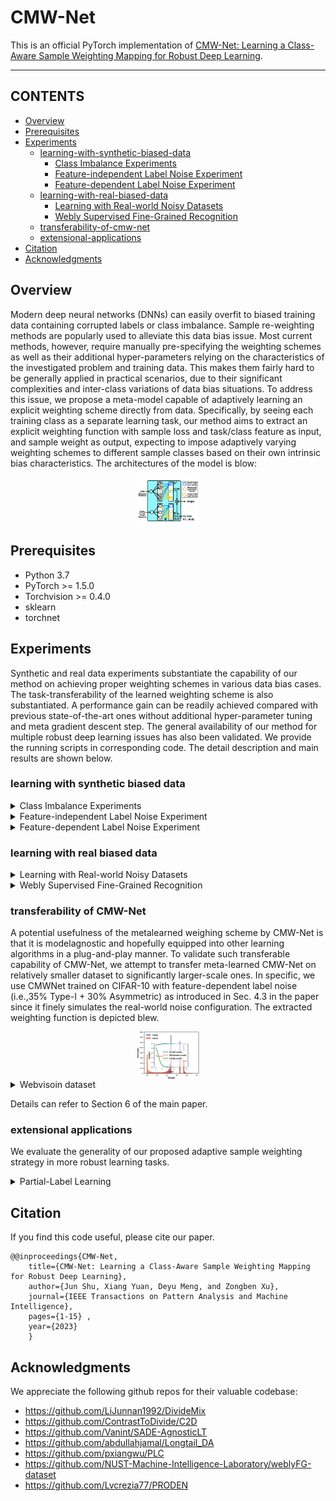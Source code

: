 # CMW-Net
This is an official PyTorch implementation of [CMW-Net: Learning a Class-Aware Sample Weighting Mapping for Robust Deep Learning](https://arxiv.org/pdf/2202.05613.pdf).
****
## CONTENTS

* [Overview](#overview)
* [Prerequisites](#prerequisites)
* [Experiments](#experiments)
    * [learning-with-synthetic-biased-data](#learning-with-synthetic-biased-data)
        * [Class Imbalance Experiments](#Class-Imbalance-Experiments)
        * [Feature-independent Label Noise Experiment](#Feature-independent-Label-Noise-Experiment)
        * [Feature-dependent Label Noise Experiment](#Feature-dependent-Label-Noise-Experiment)
    * [learning-with-real-biased-data](#learning-with-real-biased-data)
        * [Learning with Real-world Noisy Datasets](#Learning-with-Real-world-Noisy-Datasets)
        * [Webly Supervised Fine-Grained Recognition](#Webly-Supervised-Fine-Grained-Recognition)
    * [transferability-of-cmw-net](#transferability-of-cmw-net)
    * [extensional-applications](#extensional-applications)
        <!-- * [Partial-Label Learning](#Partial-Label_Learning) -->
* [Citation](#citation)
* [Acknowledgments](#acknowledgments)

## Overview

Modern deep neural networks (DNNs) can easily overfit to biased training data containing corrupted labels or class imbalance.
Sample re-weighting methods are popularly used to alleviate this data bias issue. Most current methods, however, require manually
pre-specifying the weighting schemes as well as their additional hyper-parameters relying on the characteristics of the investigated
problem and training data. This makes them fairly hard to be generally applied in practical scenarios, due to their significant complexities
and inter-class variations of data bias situations. To address this issue, we propose a meta-model capable of adaptively learning an explicit weighting scheme directly from data. Specifically, by seeing each training class as a separate learning task, our method aims to extract an explicit weighting function with sample loss and task/class feature as input, and sample weight as output, expecting to impose adaptively varying weighting schemes to different sample classes based on their own intrinsic bias characteristics. The architectures of the model is blow:
<div  align="center">    
    <img src="fig/weightnet_class.jpg" width="20%" height="20%" align=center />
</div>

## Prerequisites
* Python 3.7
* PyTorch >= 1.5.0
* Torchvision >= 0.4.0
* sklearn
* torchnet
    
## Experiments
Synthetic and real data experiments substantiate the capability of our method on achieving proper weighting schemes in various data bias cases. The task-transferability of the learned weighting scheme is also substantiated. A performance gain can be readily achieved
compared with previous state-of-the-art ones without additional hyper-parameter tuning and meta gradient descent step. The general availability of our method for multiple robust deep learning issues has also been validated. We provide the running scripts in corresponding code. The detail description and main results are shown below.

### learning with synthetic biased data
<details>
  <summary> <a id='Class-Imbalance-Experiments'>Class Imbalance Experiments</a></summary>

You can repeat the results of Class Imbalance Experiments(TABLE 1 in the paper) by

```
cd section4/Class_Imbalance
bash table1.sh
```

The main results are shown below:
<table class="tg">
<thead>
  <tr>
    <th class="tg-0pky">Dataset Name </th>
    <th class="tg-c3ow" colspan="6">CIFAR-10-LT </th>
    <th class="tg-c3ow" colspan="6">CIFAR-100-LT</th>
  </tr>
</thead>
<tbody>
  <tr>
    <td class="tg-0pky" nowrap>Imbalance factor </td>
    <td class="tg-c3ow">200 </td>
    <td class="tg-c3ow">100 </td>
    <td class="tg-c3ow">50 </td>
    <td class="tg-c3ow">20 </td>
    <td class="tg-c3ow">10 </td>
    <td class="tg-c3ow">1 </td>
    <td class="tg-c3ow">200 </td>
    <td class="tg-c3ow">100 </td>
    <td class="tg-c3ow">50 </td>
    <td class="tg-c3ow">20 </td>
    <td class="tg-c3ow">10 </td>
    <td class="tg-c3ow">1</td>
  </tr>
  <tr>
    <td class="tg-0pky" nowrap>ERM </td>
    <td class="tg-c3ow">34.32 </td>
    <td class="tg-c3ow">29.64 </td>
    <td class="tg-c3ow">25.19 </td>
    <td class="tg-c3ow">17.77 </td>
    <td class="tg-c3ow">13.61 </td>
    <td class="tg-c3ow">7.53 </td>
    <td class="tg-c3ow">65.16 </td>
    <td class="tg-c3ow">61.68 </td>
    <td class="tg-c3ow">56.15 </td>
    <td class="tg-c3ow">48.86 </td>
    <td class="tg-c3ow">44.29 </td>
    <td class="tg-c3ow">29.50</td>
  </tr>
  <tr>
    <td class="tg-0pky" nowrap>Focal loss</td>
    <td class="tg-c3ow">34.71 </td>
    <td class="tg-c3ow">29.62 </td>
    <td class="tg-c3ow">23.29 </td>
    <td class="tg-c3ow">17.24 </td>
    <td class="tg-c3ow">13.34 </td>
    <td class="tg-c3ow">6.97 </td>
    <td class="tg-c3ow">64.38 </td>
    <td class="tg-c3ow">61.59 </td>
    <td class="tg-c3ow">55.68 </td>
    <td class="tg-c3ow">48.05 </td>
    <td class="tg-c3ow">44.22 </td>
    <td class="tg-c3ow">28.85</td>
  </tr>
  <tr>
    <td class="tg-0pky" nowrap>CB loss</td>
    <td class="tg-c3ow">31.11 </td>
    <td class="tg-c3ow">27.63 </td>
    <td class="tg-c3ow">21.95 </td>
    <td class="tg-c3ow">15.64 </td>
    <td class="tg-c3ow">13.23 </td>
    <td class="tg-c3ow">7.53 </td>
    <td class="tg-c3ow">64.44 </td>
    <td class="tg-c3ow">61.23 </td>
    <td class="tg-c3ow">55.21 </td>
    <td class="tg-c3ow">48.06 </td>
    <td class="tg-c3ow">42.43 </td>
    <td class="tg-c3ow">29.37</td>
  </tr>
  <tr>
    <td class="tg-0pky" nowrap>LDAM loss</td>
    <td class="tg-c3ow">- </td>
    <td class="tg-c3ow">26.65 </td>
    <td class="tg-c3ow">- </td>
    <td class="tg-c3ow">- </td>
    <td class="tg-c3ow">13.04 </td>
    <td class="tg-c3ow">- </td>
    <td class="tg-c3ow">60.40 </td>
    <td class="tg-c3ow">- </td>
    <td class="tg-c3ow">- </td>
    <td class="tg-c3ow">- </td>
    <td class="tg-c3ow">43.09 </td>
    <td class="tg-c3ow">-</td>
  </tr>
  <tr>
    <td class="tg-0pky" nowrap>L2RW</td>
    <td class="tg-c3ow">33.49 </td>
    <td class="tg-c3ow">25.84 </td>
    <td class="tg-c3ow">21.07 </td>
    <td class="tg-c3ow">16.90 </td>
    <td class="tg-c3ow">14.81 </td>
    <td class="tg-c3ow">10.75 </td>
    <td class="tg-c3ow">66.62 </td>
    <td class="tg-c3ow">59.77 </td>
    <td class="tg-c3ow">55.56 </td>
    <td class="tg-c3ow">48.36 </td>
    <td class="tg-c3ow">46.27 </td>
    <td class="tg-c3ow">35.89</td>
  </tr>
  <tr>
    <td class="tg-0pky" nowrap>MW-Net </td>
    <td class="tg-c3ow">32.80 </td>
    <td class="tg-c3ow">26.43 </td>
    <td class="tg-c3ow">20.90 </td>
    <td class="tg-c3ow">15.55 </td>
    <td class="tg-c3ow">12.45 </td>
    <td class="tg-c3ow">7.19 </td>
    <td class="tg-c3ow">63.38 </td>
    <td class="tg-c3ow">58.39 </td>
    <td class="tg-c3ow">54.34 </td>
    <td class="tg-c3ow">46.96 </td>
    <td class="tg-c3ow">41.09 </td>
    <td class="tg-c3ow">29.90</td>
  </tr>
  <tr>
    <td class="tg-0pky" nowrap>MCW with CE loss</td>
    <td class="tg-c3ow">29.34 </td>
    <td class="tg-c3ow">23.59 </td>
    <td class="tg-c3ow">19.49 </td>
    <td class="tg-c3ow">13.54 </td>
    <td class="tg-c3ow">11.15 </td>
    <td class="tg-7btt">7.21 </td>
    <td class="tg-7btt">60.69 </td>
    <td class="tg-c3ow">56.65 </td>
    <td class="tg-c3ow">51.47 </td>
    <td class="tg-c3ow">44.38 </td>
    <td class="tg-c3ow">40.42 </td>
    <td class="tg-c3ow">-</td>
  </tr>
  <tr>
    <td class="tg-0pky" nowrap>CMW-Net with CE loss </td>
    <td class="tg-7btt">27.80 </td>
    <td class="tg-7btt">21.15 </td>
    <td class="tg-7btt">17.26 </td>
    <td class="tg-7btt">12.45 </td>
    <td class="tg-7btt">10.97 </td>
    <td class="tg-c3ow">8.30 </td>
    <td class="tg-c3ow">60.85 </td>
    <td class="tg-7btt">55.25 </td>
    <td class="tg-7btt">49.73 </td>
    <td class="tg-7btt">43.06 </td>
    <td class="tg-7btt">39.41 </td>
    <td class="tg-c3ow">30.81</td>
  </tr>
  <tr>
    <td class="tg-0pky" nowrap>MCW with LDAM loss</td>
    <td class="tg-7btt">25.10 </td>
    <td class="tg-c3ow">20.00 </td>
    <td class="tg-c3ow">17.77 </td>
    <td class="tg-c3ow">15.63 </td>
    <td class="tg-c3ow">12.60 </td>
    <td class="tg-c3ow">10.29 </td>
    <td class="tg-c3ow">60.47 </td>
    <td class="tg-c3ow">55.92 </td>
    <td class="tg-7btt">50.84 </td>
    <td class="tg-c3ow">47.62 </td>
    <td class="tg-c3ow">42.00 </td>
    <td class="tg-c3ow">-</td>
  </tr>
  <tr>
    <td class="tg-0pky" nowrap>CMW-Net with LDAM loss </td>
    <td class="tg-c3ow">25.57 </td>
    <td class="tg-7btt">19.95 </td>
    <td class="tg-7btt">17.66 </td>
    <td class="tg-7btt">13.08 </td>
    <td class="tg-7btt">11.42 </td>
    <td class="tg-7btt">7.04 </td>
    <td class="tg-7btt">59.81 </td>
    <td class="tg-7btt">55.87 </td>
    <td class="tg-c3ow">51.14 </td>
    <td class="tg-7btt">45.26 </td>
    <td class="tg-7btt">40.32 </td>
    <td class="tg-7btt">29.19</td>
  </tr>
  <tr>
    <td class="tg-0pky" nowrap>SADE</td>
    <td class="tg-c3ow">19.37 </td>
    <td class="tg-c3ow">16.78 </td>
    <td class="tg-c3ow">14.81 </td>
    <td class="tg-c3ow">11.78 </td>
    <td class="tg-c3ow">9.88 </td>
    <td class="tg-c3ow">7.72 </td>
    <td class="tg-c3ow">54.78 </td>
    <td class="tg-c3ow">50.20 </td>
    <td class="tg-c3ow">46.12 </td>
    <td class="tg-c3ow">40.06 </td>
    <td class="tg-c3ow">36.40 </td>
    <td class="tg-c3ow">28.08</td>
  </tr>
  <tr>
    <td class="tg-0pky" nowrap>CMW-Net with SADE </td>
    <td class="tg-7btt">19.11 </td>
    <td class="tg-7btt">16.04 </td>
    <td class="tg-7btt">13.54 </td>
    <td class="tg-7btt">10.25 </td>
    <td class="tg-7btt">9.39 </td>
    <td class="tg-7btt">5.39 </td>
    <td class="tg-7btt">54.59 </td>
    <td class="tg-7btt">49.50 </td>
    <td class="tg-7btt">46.01 </td>
    <td class="tg-7btt">39.42 </td>
    <td class="tg-7btt">34.78 </td>
    <td class="tg-7btt">27.50</td>
  </tr>
</tbody>
</table>

Details can refer to Section 4.1 of the main paper.

</details>

<details>
  <summary> <a id='Feature-independent-Label-Noise-Experiment'>Feature-independent Label Noise Experiment</a> </summary>


You can repeat the results of Feature-independent Label Noise Experiment(TABLE 2 and TABLE 3 in the paper) by

```
cd section4/Feature-independent_Label_Noise
bash table2.sh
```
The main results are shown below:
<div style="width: 100%; overflow:auto;">
  <table class="tg">
  <thead>
    <tr>
      <th class="tg-0pky" rowspan="2">Datasets</th>
      <th class="tg-c3ow" rowspan="2">Noise</th>
      <th class="tg-c3ow" colspan="4">Symmetric Noise</th>
      <th class="tg-c3ow" colspan="4">Asymmetric Noise</th>
    </tr>
    <tr>
      <th class="tg-0pky">0.2</th>
      <th class="tg-c3ow">0.4</th>
      <th class="tg-c3ow">0.6</th>
      <th class="tg-c3ow">0.8</th>
      <th class="tg-c3ow">0.2</th>
      <th class="tg-c3ow">0.4</th>
      <th class="tg-c3ow">0.6</th>
      <th class="tg-c3ow">0.8</th>
    </tr>
  </thead>
  <tbody>
    <tr>
      <td class="tg-0pky" rowspan="9" nowrap>CIFAR-10</td>
      <td class="tg-c3ow" nowrap>ERM </td>
      <td class="tg-c3ow" nowrap>86.98 ± 0.12 </td>
      <td class="tg-c3ow" nowrap>77.52 ± 0.41 </td>
      <td class="tg-c3ow" nowrap>73.63 ± 0.85 </td>
      <td class="tg-c3ow" nowrap>53.82 ± 1.04 </td>
      <td class="tg-c3ow" nowrap>83.60 ± 0.24 </td>
      <td class="tg-c3ow" nowrap>77.85 ± 0.98 </td>
      <td class="tg-c3ow" nowrap>69.69 ± 0.72 </td>
      <td class="tg-c3ow" nowrap>55.20 ± 0.28</td>
    </tr>
    <tr>
      <td class="tg-0pky" nowrap>Forward</td>
      <td class="tg-c3ow">87.99 ± 0.36 </td>
      <td class="tg-c3ow">83.25 ± 0.38 </td>
      <td class="tg-c3ow">74.96 ± 0.65 </td>
      <td class="tg-c3ow">54.64 ± 0.44 </td>
      <td class="tg-c3ow">91.34 ± 0.28 </td>
      <td class="tg-c3ow">89.87 ± 0.61 </td>
      <td class="tg-c3ow">87.24 ± 0.96 </td>
      <td class="tg-c3ow">81.07 ± 1.92</td>
    </tr>
    <tr>
      <td class="tg-0pky" nowrap>GCE</td>
      <td class="tg-c3ow">89.99 ± 0.16 </td>
      <td class="tg-c3ow">87.31 ± 0.53 </td>
      <td class="tg-c3ow">82.15 ± 0.47 </td>
      <td class="tg-c3ow">57.36 ± 2.08 </td>
      <td class="tg-c3ow">89.75 ± 1.53 </td>
      <td class="tg-c3ow">87.75 ± 0.36 </td>
      <td class="tg-c3ow">67.21 ± 3.64 </td>
      <td class="tg-c3ow">57.46 ± 0.31</td>
    </tr>
    <tr>
      <td class="tg-0pky" nowrap>M-correction</td>
      <td class="tg-c3ow">93.80 ± 0.23 </td>
      <td class="tg-c3ow">92.53 ± 0.11 </td>
      <td class="tg-c3ow">90.30 ± 0.34 </td>
      <td class="tg-c3ow">86.80 ± 0.11 </td>
      <td class="tg-c3ow">92.15 ± 0.18 </td>
      <td class="tg-c3ow">91.76 ± 0.57 </td>
      <td class="tg-c3ow">87.59 ± 0.33 </td>
      <td class="tg-c3ow">67.78 ± 1.22</td>
    </tr>
    <tr>
      <td class="tg-0pky" nowrap>DivideMix</td>
      <td class="tg-c3ow">95.70 ± 0.31 </td>
      <td class="tg-c3ow">95.00 ± 0.17 </td>
      <td class="tg-c3ow">94.23 ± 0.23 </td>
      <td class="tg-c3ow">92.90 ± 0.31 </td>
      <td class="tg-c3ow">93.96 ± 0.21 </td>
      <td class="tg-c3ow">91.80 ± 0.78 </td>
      <td class="tg-c3ow">80.14 ± 0.45 </td>
      <td class="tg-c3ow">59.23 ± 0.38</td>
    </tr>
    <tr>
      <td class="tg-0pky" nowrap>L2RW</td>
      <td class="tg-c3ow">89.45 ± 0.62 </td>
      <td class="tg-c3ow">87.18 ± 0.84 </td>
      <td class="tg-c3ow">81.57 ± 0.66 </td>
      <td class="tg-c3ow">58.59 ± 1.84 </td>
      <td class="tg-c3ow">90.46 ± 0.56 </td>
      <td class="tg-c3ow">89.76 ± 0.53 </td>
      <td class="tg-c3ow">88.22 ± 0.71 </td>
      <td class="tg-c3ow">85.17 ± 0.31</td>
    </tr>
    <tr>
      <td class="tg-0pky" nowrap>MW-Net</td>
      <td class="tg-c3ow">90.46 ± 0.52 </td>
      <td class="tg-c3ow">86.53 ± 0.57 </td>
      <td class="tg-c3ow">82.98 ± 0.34 </td>
      <td class="tg-c3ow">64.41 ± 0.92 </td>
      <td class="tg-c3ow">92.69 ± 0.24 </td>
      <td class="tg-c3ow">90.17 ± 0.11 </td>
      <td class="tg-c3ow">68.55 ± 0.76 </td>
      <td class="tg-c3ow">58.29 ± 1.33</td>
    </tr>
    <tr>
      <td class="tg-0pky" nowrap>CMW-Net </td>
      <td class="tg-c3ow">91.09 ± 0.54 </td>
      <td class="tg-c3ow">86.91 ± 0.37 </td>
      <td class="tg-c3ow">83.33 ± 0.55 </td>
      <td class="tg-c3ow">64.80 ± 0.72 </td>
      <td class="tg-c3ow">93.02 ± 0.25 </td>
      <td class="tg-c3ow">92.70 ± 0.32 </td>
      <td class="tg-c3ow">91.28 ± 0.40 </td>
      <td class="tg-c3ow">87.50 ± 0.26</td>
    </tr>
    <tr>
      <td class="tg-0pky" nowrap>CMW-Net-SL </td>
      <td class="tg-c3ow">96.20 ± 0.33 </td>
      <td class="tg-c3ow">95.29 ± 0.14 </td>
      <td class="tg-c3ow">94.51 ± 0.32 </td>
      <td class="tg-c3ow">92.10 ± 0.76 </td>
      <td class="tg-c3ow">95.48 ± 0.29 </td>
      <td class="tg-c3ow">94.51 ± 0.52 </td>
      <td class="tg-c3ow">94.18 ± 0.21 </td>
      <td class="tg-c3ow">93.07 ± 0.24</td>
    </tr>
    <tr>
      <td class="tg-0pky" rowspan="9" nowrap>CIFAR-100</td>
      <td class="tg-c3ow">ERM </td>
      <td class="tg-c3ow">60.38 ± 0.75 </td>
      <td class="tg-c3ow">46.92 ± 0.51 </td>
      <td class="tg-c3ow">31.82 ± 1.16 </td>
      <td class="tg-c3ow">8.29 ± 3.24 </td>
      <td class="tg-c3ow">61.05 ± 0.11 </td>
      <td class="tg-c3ow">50.30 ± 1.11 </td>
      <td class="tg-c3ow">37.34 ± 1.80 </td>
      <td class="tg-c3ow">12.46 ± 0.43</td>
    </tr>
    <tr>
      <td class="tg-0pky" nowrap>Forward</td>
      <td class="tg-c3ow">63.71 ± 0.49 </td>
      <td class="tg-c3ow">49.34 ± 0.60 </td>
      <td class="tg-c3ow">37.90 ± 0.76 </td>
      <td class="tg-c3ow">9.57 ± 1.01 </td>
      <td class="tg-c3ow">64.97 ± 0.47 </td>
      <td class="tg-c3ow">52.37 ± 0.71 </td>
      <td class="tg-c3ow">44.58 ± 0.60 </td>
      <td class="tg-c3ow">15.84 ± 0.62</td>
    </tr>
    <tr>
      <td class="tg-0pky" nowrap>GCE</td>
      <td class="tg-c3ow">68.02 ± 1.05 </td>
      <td class="tg-c3ow">64.18 ± 0.30 </td>
      <td class="tg-c3ow">54.46 ± 0.31 </td>
      <td class="tg-c3ow">15.61 ± 0.97 </td>
      <td class="tg-c3ow">66.15 ± 0.44 </td>
      <td class="tg-c3ow">56.85 ± 0.72 </td>
      <td class="tg-c3ow">40.58 ± 0.47 </td>
      <td class="tg-c3ow">15.82 ± 0.63</td>
    </tr>
    <tr>
      <td class="tg-0pky" nowrap>M-correction</td>
      <td class="tg-c3ow">73.90 ± 0.14 </td>
      <td class="tg-c3ow">70.10 ± 0.14 </td>
      <td class="tg-c3ow">59.50 ± 0.35 </td>
      <td class="tg-c3ow">48.20 ± 0.23 </td>
      <td class="tg-c3ow">71.85 ± 0.19 </td>
      <td class="tg-c3ow">70.83 ± 0.48 </td>
      <td class="tg-c3ow">60.51 ± 0.52 </td>
      <td class="tg-c3ow">16.06 ± 0.33</td>
    </tr>
    <tr>
      <td class="tg-0pky" nowrap>DivideMix</td>
      <td class="tg-c3ow">76.90 ± 0.21 </td>
      <td class="tg-c3ow">75.20 ± 0.12 </td>
      <td class="tg-c3ow">72.00 ± 0.33 </td>
      <td class="tg-c3ow">59.60 ± 0.21 </td>
      <td class="tg-c3ow">76.12 ± 0.44 </td>
      <td class="tg-c3ow">73.47 ± 0.63 </td>
      <td class="tg-c3ow">45.83 ± 0.83 </td>
      <td class="tg-c3ow">16.98 ± 0.40</td>
    </tr>
    <tr>
      <td class="tg-0pky" nowrap>L2RW</td>
      <td class="tg-c3ow">65.32 ± 0.42 </td>
      <td class="tg-c3ow">55.75 ± 0.81 </td>
      <td class="tg-c3ow">41.16 ± 0.85 </td>
      <td class="tg-c3ow">16.80 ± 0.22 </td>
      <td class="tg-c3ow">65.93 ± 0.17 </td>
      <td class="tg-c3ow">62.48 ± 0.56 </td>
      <td class="tg-c3ow">51.66 ± 0.49 </td>
      <td class="tg-c3ow">12.40 ± 0.61</td>
    </tr>
    <tr>
      <td class="tg-0pky" nowrap>MW-Net</td>
      <td class="tg-c3ow">69.93 ± 0.40 </td>
      <td class="tg-c3ow">65.29 ± 0.43 </td>
      <td class="tg-c3ow">55.59 ± 1.07 </td>
      <td class="tg-c3ow">27.63 ± 0.56 </td>
      <td class="tg-c3ow">69.80 ± 0.34 </td>
      <td class="tg-c3ow">64.88 ± 0.63 </td>
      <td class="tg-c3ow">56.89 ± 0.95 </td>
      <td class="tg-c3ow">17.05 ± 0.52</td>
    </tr>
    <tr>
      <td class="tg-0pky" nowrap>CMW-Net </td>
      <td class="tg-c3ow">70.11 ± 0.19 </td>
      <td class="tg-c3ow">65.84 ± 0.50 </td>
      <td class="tg-c3ow">56.93 ± 0.38 </td>
      <td class="tg-c3ow">28.36 ± 0.67 </td>
      <td class="tg-c3ow">71.07 ± 0.56 </td>
      <td class="tg-c3ow">66.15 ± 0.51 </td>
      <td class="tg-c3ow">58.21 ± 0.78 </td>
      <td class="tg-c3ow">17.41 ± 0.16</td>
    </tr>
    <tr>
      <td class="tg-0pky" nowrap>CMW-Net-SL </td>
      <td class="tg-c3ow">77.84 ± 0.12 </td>
      <td class="tg-c3ow">76.25 ± 0.67 </td>
      <td class="tg-c3ow">72.61 ± 0.92 </td>
      <td class="tg-c3ow">55.21 ± 0.31 </td>
      <td class="tg-c3ow">77.73 ± 0.37 </td>
      <td class="tg-c3ow">75.69 ± 0.68 </td>
      <td class="tg-c3ow">61.54 ± 0.72 </td>
      <td class="tg-c3ow">18.34 ± 0.21</td>
    </tr>
  </tbody>
  </table>
</div>

<table class="tg">
<thead>
  <tr>
    <th class="tg-c3ow" rowspan="2">Datasets</th>
    <th class="tg-c3ow" rowspan="2">Noise</th>
    <th class="tg-c3ow" colspan="4">Symmetric</th>
    <th class="tg-c3ow">Asy. Noise</th>
  </tr>
  <tr>
    <th class="tg-c3ow">0.2 </th>
    <th class="tg-c3ow">0.5 </th>
    <th class="tg-c3ow">0.8 </th>
    <th class="tg-c3ow">0.9 </th>
    <th class="tg-c3ow">0.4</th>
  </tr>
</thead>
<tbody>
  <tr>
    <td class="tg-c3ow" rowspan="8">CIFAR-10</td>
    <td class="tg-c3ow">DivideMix</td>
    <td class="tg-c3ow">95.7 </td>
    <td class="tg-c3ow">94.4 </td>
    <td class="tg-c3ow">92.9 </td>
    <td class="tg-c3ow">75.4 </td>
    <td class="tg-c3ow">92.1</td>
  </tr>
  <tr>
    <td class="tg-c3ow">ELR+</td>
    <td class="tg-c3ow">94.6 </td>
    <td class="tg-c3ow">93.8 </td>
    <td class="tg-c3ow">93.1 </td>
    <td class="tg-c3ow">75.2 </td>
    <td class="tg-c3ow">92.7</td>
  </tr>
  <tr>
    <td class="tg-c3ow">REED</td>
    <td class="tg-c3ow">95.7 </td>
    <td class="tg-c3ow">95.4 </td>
    <td class="tg-c3ow">94.1 </td>
    <td class="tg-c3ow">93.5 </td>
    <td class="tg-c3ow">-</td>
  </tr>
  <tr>
    <td class="tg-c3ow">AugDesc</td>
    <td class="tg-c3ow">96.2 </td>
    <td class="tg-c3ow">95.1 </td>
    <td class="tg-c3ow">93.6 </td>
    <td class="tg-c3ow">91.8 </td>
    <td class="tg-c3ow">94.3</td>
  </tr>
  <tr>
    <td class="tg-c3ow">C2D</td>
    <td class="tg-c3ow">96.2 </td>
    <td class="tg-c3ow">95.1 </td>
    <td class="tg-c3ow">94.3 </td>
    <td class="tg-c3ow">93.4 </td>
    <td class="tg-c3ow">90.8</td>
  </tr>
  <tr>
    <td class="tg-c3ow">Two-step</td>
    <td class="tg-c3ow">96.2 </td>
    <td class="tg-c3ow">95.3 </td>
    <td class="tg-c3ow">93.7 </td>
    <td class="tg-c3ow">92.7 </td>
    <td class="tg-c3ow">92.4</td>
  </tr>
  <tr>
    <td class="tg-c3ow">CMW-Net-SL </td>
    <td class="tg-c3ow">96.2 </td>
    <td class="tg-c3ow">95.1 </td>
    <td class="tg-c3ow">92.1 </td>
    <td class="tg-c3ow">48.0 </td>
    <td class="tg-c3ow">94.5</td>
  </tr>
  <tr>
    <td class="tg-c3ow">CMW-Net-SL+ </td>
    <td class="tg-c3ow">96.6 </td>
    <td class="tg-c3ow">96.2 </td>
    <td class="tg-c3ow">95.4 </td>
    <td class="tg-c3ow">93.7 </td>
    <td class="tg-c3ow">96.0</td>
  </tr>
  <tr>
    <td class="tg-c3ow" rowspan="8">CIFAR-100</td>
    <td class="tg-c3ow">DivideMix</td>
    <td class="tg-c3ow">77.3 </td>
    <td class="tg-c3ow">74.6 </td>
    <td class="tg-c3ow">60.2 </td>
    <td class="tg-c3ow">31.5 </td>
    <td class="tg-c3ow">72.1</td>
  </tr>
  <tr>
    <td class="tg-c3ow">ELR+</td>
    <td class="tg-c3ow">77.5 </td>
    <td class="tg-c3ow">72.4 </td>
    <td class="tg-c3ow">58.2 </td>
    <td class="tg-c3ow">30.8 </td>
    <td class="tg-c3ow">76.5</td>
  </tr>
  <tr>
    <td class="tg-c3ow">REED</td>
    <td class="tg-c3ow">76.5 </td>
    <td class="tg-c3ow">72.2 </td>
    <td class="tg-c3ow">66.5 </td>
    <td class="tg-c3ow">59.4 </td>
    <td class="tg-c3ow">-</td>
  </tr>
  <tr>
    <td class="tg-c3ow">AugDesc</td>
    <td class="tg-c3ow">79.2 </td>
    <td class="tg-c3ow">77.0 </td>
    <td class="tg-c3ow">66.1 </td>
    <td class="tg-c3ow">40.9 </td>
    <td class="tg-c3ow">76.8</td>
  </tr>
  <tr>
    <td class="tg-c3ow">C2D</td>
    <td class="tg-c3ow">78.3 </td>
    <td class="tg-c3ow">76.1 </td>
    <td class="tg-c3ow">67.4 </td>
    <td class="tg-c3ow">58.5 </td>
    <td class="tg-c3ow">75.1</td>
  </tr>
  <tr>
    <td class="tg-c3ow">Two-step</td>
    <td class="tg-c3ow">79.1 </td>
    <td class="tg-c3ow">78.2 </td>
    <td class="tg-c3ow">70.1 </td>
    <td class="tg-c3ow">53.2 </td>
    <td class="tg-c3ow">65.5</td>
  </tr>
  <tr>
    <td class="tg-c3ow">CMW-Net-SL </td>
    <td class="tg-c3ow">77.84 </td>
    <td class="tg-c3ow">76.2 </td>
    <td class="tg-c3ow">55.2 </td>
    <td class="tg-c3ow">21.2 </td>
    <td class="tg-c3ow">75.7</td>
  </tr>
  <tr>
    <td class="tg-c3ow">CMW-Net-SL+ </td>
    <td class="tg-c3ow">80.2 </td>
    <td class="tg-c3ow">78.2 </td>
    <td class="tg-c3ow">71.1 </td>
    <td class="tg-c3ow">64.6 </td>
    <td class="tg-c3ow">77.2</td>
  </tr>
</tbody>
</table>

Details can refer to Section 4.2 of the main paper.

</details>

<details>
  <summary> <a id='Feature-dependent-Label-Noise-Experiment'>Feature-dependent Label Noise Experiment</a> </summary>

You can repeat the results of TABLE 4 in the paper by
```
cd section4/Feature-dependent_Label_Noise
bash table4.sh
```
The main results are shown below:
<table class="tg">
<thead>
  <tr>
    <th class="tg-cly1" nowrap>Datasets </th>
    <th class="tg-cly1" nowrap>Noise </th>
    <th class="tg-cly1" nowrap>ERM </th>
    <th class="tg-cly1" nowrap>LRT</th>
    <th class="tg-cly1" nowrap>GCE</th>
    <th class="tg-cly1" nowrap>MW-Net</th>
    <th class="tg-cly1" nowrap>PLC</th>
    <th class="tg-cly1" nowrap>CMW-Net </th>
    <th class="tg-cly1" nowrap>CMW-Net-SL</th>
  </tr>
</thead>
<tbody>
  <tr>
    <td class="tg-cly1" rowspan="6" nowrap>CIFAR-10</td>
    <td class="tg-cly1" nowrap>Type-I (35%) </td>
    <td class="tg-cly1" nowrap>78.11 ± 0.74 </td>
    <td class="tg-cly1" nowrap>80.98 ± 0.80 </td>
    <td class="tg-cly1" nowrap>80.65 ± 0.39 </td>
    <td class="tg-cly1" nowrap>82.20 ± 0.40 </td>
    <td class="tg-cly1" nowrap>82.80 ± 0.27 </td>
    <td class="tg-cly1" nowrap>82.27 ± 0.33 </td>
    <td class="tg-cly1" nowrap>84.23 ± 0.17</td>
  </tr>
  <tr>
    <td class="tg-cly1" nowrap>Type-I (70%) </td>
    <td class="tg-cly1" nowrap>41.98 ± 1.96 </td>
    <td class="tg-cly1" nowrap>41.52 ± 4.53 </td>
    <td class="tg-cly1" nowrap>36.52 ± 1.62 </td>
    <td class="tg-cly1" nowrap>38.85 ± 0.67 </td>
    <td class="tg-cly1" nowrap>42.74 ± 2.14 </td>
    <td class="tg-cly1" nowrap>42.23 ± 0.69 </td>
    <td class="tg-cly1" nowrap>44.19 ± 0.69</td>
  </tr>
  <tr>
    <td class="tg-cly1" nowrap>Type-II (35%) </td>
    <td class="tg-cly1" nowrap>76.65 ± 0.57 </td>
    <td class="tg-cly1" nowrap>80.74 ± 0.25 </td>
    <td class="tg-cly1" nowrap>77.60 ± 0.88 </td>
    <td class="tg-cly1" nowrap>81.28 ± 0.56 </td>
    <td class="tg-cly1" nowrap>81.54 ± 0.47 </td>
    <td class="tg-cly1" nowrap>81.69 ± 0.57 </td>
    <td class="tg-cly1" nowrap>83.12 ± 0.40</td>
  </tr>
  <tr>
    <td class="tg-cly1" nowrap>Type-II (70%) </td>
    <td class="tg-cly1" nowrap>45.57 ± 1.12 </td>
    <td class="tg-cly1" nowrap>81.08 ± 0.35 </td>
    <td class="tg-cly1" nowrap>40.30 ± 1.46 </td>
    <td class="tg-cly1" nowrap>42.15 ± 1.07 </td>
    <td class="tg-cly1" nowrap>46.04 ± 2.20 </td>
    <td class="tg-cly1" nowrap>46.30 ± 0.77 </td>
    <td class="tg-cly1" nowrap>48.26 ± 0.88</td>
  </tr>
  <tr>
    <td class="tg-cly1" nowrap>Type-III (35%) </td>
    <td class="tg-cly1" nowrap>76.89 ± 0.79 </td>
    <td class="tg-cly1" nowrap>76.89 ± 0.79 </td>
    <td class="tg-cly1" nowrap>79.18 ± 0.61 </td>
    <td class="tg-cly1" nowrap>81.57 ± 0.73 </td>
    <td class="tg-cly1" nowrap>81.50 ± 0.50 </td>
    <td class="tg-cly1" nowrap>81.52 ± 0.38 </td>
    <td class="tg-cly1" nowrap>83.10 ± 0.34</td>
  </tr>
  <tr>
    <td class="tg-cly1" nowrap>Type-III (70%) </td>
    <td class="tg-cly1" nowrap>43.32 ± 1.00 </td>
    <td class="tg-cly1" nowrap>44.47 ± 1.23 </td>
    <td class="tg-cly1" nowrap>37.10 ± 0.59 </td>
    <td class="tg-cly1" nowrap>42.43 ± 1.27 </td>
    <td class="tg-cly1" nowrap>45.05 ± 1.13 </td>
    <td class="tg-cly1" nowrap>43.76 ± 0.96 </td>
    <td class="tg-cly1" nowrap>45.15 ± 0.91</td>
  </tr>
  <tr>
    <td class="tg-cly1" rowspan="6" nowrap>CIFAR-100</td>
    <td class="tg-cly1" nowrap>Type-I (35%) </td>
    <td class="tg-cly1" nowrap>57.68 ± 0.29 </td>
    <td class="tg-cly1" nowrap>56.74 ± 0.34 </td>
    <td class="tg-cly1" nowrap>58.37 ± 0.18 </td>
    <td class="tg-cly1" nowrap>62.10 ± 0.50 </td>
    <td class="tg-cly1" nowrap>60.01 ± 0.43 </td>
    <td class="tg-cly1" nowrap>62.43 ± 0.38 </td>
    <td class="tg-cly1" nowrap>64.01 ± 0.11</td>
  </tr>
  <tr>
    <td class="tg-cly1" nowrap>Type-I (70%) </td>
    <td class="tg-cly1" nowrap>39.32 ± 0.43 </td>
    <td class="tg-cly1" nowrap>45.29 ± 0.43 </td>
    <td class="tg-cly1" nowrap>40.01 ± 0.71 </td>
    <td class="tg-cly1" nowrap>44.71 ± 0.49 </td>
    <td class="tg-cly1" nowrap>45.92 ± 0.61 </td>
    <td class="tg-cly1" nowrap>46.68 ± 0.64 </td>
    <td class="tg-cly1" nowrap>47.62 ± 0.44</td>
  </tr>
  <tr>
    <td class="tg-cly1" nowrap>Type-II (35%) </td>
    <td class="tg-cly1" nowrap>57.83 ± 0.25 </td>
    <td class="tg-cly1" nowrap>57.25 ± 0.68 </td>
    <td class="tg-cly1" nowrap>58.11 ± 1.05 </td>
    <td class="tg-cly1" nowrap>63.78 ± 0.24 </td>
    <td class="tg-cly1" nowrap>63.68 ± 0.29 </td>
    <td class="tg-cly1" nowrap>64.08 ± 0.26 </td>
    <td class="tg-cly1" nowrap>64.13 ± 0.19</td>
  </tr>
  <tr>
    <td class="tg-cly1" nowrap>Type-II (70%) </td>
    <td class="tg-cly1" nowrap>39.30 ± 0.32 </td>
    <td class="tg-cly1" nowrap>43.71 ± 0.51 </td>
    <td class="tg-cly1" nowrap>37.75 ± 0.46 </td>
    <td class="tg-cly1" nowrap>44.61 ± 0.41 </td>
    <td class="tg-cly1" nowrap>45.03 ± 0.50 </td>
    <td class="tg-cly1" nowrap>50.01 ± 0.51 </td>
    <td class="tg-cly1" nowrap>51.99 ± 0.35</td>
  </tr>
  <tr>
    <td class="tg-cly1" nowrap>Type-III (35%) </td>
    <td class="tg-cly1" nowrap>56.07 ± 0.79 </td>
    <td class="tg-cly1" nowrap>56.57 ± 0.30 </td>
    <td class="tg-cly1" nowrap>57.51 ± 1.16 </td>
    <td class="tg-cly1" nowrap>62.53 ± 0.33 </td>
    <td class="tg-cly1" nowrap>63.68 ± 0.29 </td>
    <td class="tg-cly1" nowrap>63.21 ± 0.23 </td>
    <td class="tg-cly1" nowrap>64.47 ± 0.15</td>
  </tr>
  <tr>
    <td class="tg-cly1" nowrap>Type-III (70%) </td>
    <td class="tg-cly1" nowrap>40.01 ± 0.18 </td>
    <td class="tg-cly1" nowrap>44.41 ± 0.19 </td>
    <td class="tg-cly1" nowrap>40.53 ± 0.60 </td>
    <td class="tg-cly1" nowrap>45.17 ± 0.77 </td>
    <td class="tg-cly1" nowrap>44.45 ± 0.62 </td>
    <td class="tg-cly1" nowrap>47.38 ± 0.65 </td>
    <td class="tg-cly1" nowrap>48.78 ± 0.62</td>
  </tr>
</tbody>
</table>

We can repeat the results of TABLE 5 in the paper by
```
cd section4/Feature-dependent_Label_Noise
bash table5.sh
```
The main results are shown below:
<table class="tg">
<thead>
  <tr>
    <th class="tg-nrix" nowrap>Datasets </th>
    <th class="tg-nrix" nowrap>Noise </th>
    <th class="tg-nrix" nowrap>ERM </th>
    <th class="tg-nrix" nowrap>LRT</th>
    <th class="tg-nrix" nowrap>GCE</th>
    <th class="tg-nrix" nowrap>MW-Net</th>
    <th class="tg-nrix" nowrap>PLC</th>
    <th class="tg-nrix" nowrap>CMW-Net </th>
    <th class="tg-nrix" nowrap>CMW-Net-SL</th>
  </tr>
</thead>
<tbody>
  <tr>
    <td class="tg-nrix" rowspan="6" nowrap>CIFAR-10</td>
    <td class="tg-nrix" nowrap>Type-I + Symmetric </td>
    <td class="tg-nrix" nowrap>75.26 ± 0.32 </td>
    <td class="tg-nrix" nowrap>75.97 ± 0.27 </td>
    <td class="tg-nrix" nowrap>78.08 ± 0.66 </td>
    <td class="tg-nrix" nowrap>76.39 ± 0.42 </td>
    <td class="tg-nrix" nowrap>79.04 ± 0.50 </td>
    <td class="tg-nrix" nowrap>78.42 ± 0.47 </td>
    <td class="tg-nrix" nowrap>82.00 ± 0.36</td>
  </tr>
  <tr>
    <td class="tg-nrix" nowrap>Type-I + Asymmetric </td>
    <td class="tg-nrix" nowrap>75.21 ± 0.64 </td>
    <td class="tg-nrix" nowrap>76.96 ± 0.45 </td>
    <td class="tg-nrix" nowrap>76.91 ± 0.56 </td>
    <td class="tg-nrix" nowrap>76.54 ± 0.56 </td>
    <td class="tg-nrix" nowrap>78.31 ± 0.41 </td>
    <td class="tg-nrix" nowrap>77.14 ± 0.38 </td>
    <td class="tg-nrix" nowrap>80.69 ± 0.47</td>
  </tr>
  <tr>
    <td class="tg-nrix" nowrap>Type-II + Symmetric </td>
    <td class="tg-nrix" nowrap>74.92 ± 0.63 </td>
    <td class="tg-nrix" nowrap>75.94 ± 0.58 </td>
    <td class="tg-nrix" nowrap>75.69 ± 0.21 </td>
    <td class="tg-nrix" nowrap>76.57 ± 0.81 </td>
    <td class="tg-nrix" nowrap>80.08 ± 0.37 </td>
    <td class="tg-nrix" nowrap>76.77 ± 0.63 </td>
    <td class="tg-nrix" nowrap>80.96 ± 0.23</td>
  </tr>
  <tr>
    <td class="tg-nrix" nowrap>Type-II + Asymmetric </td>
    <td class="tg-nrix" nowrap>74.28 ± 0.39 </td>
    <td class="tg-nrix" nowrap>77.03 ± 0.62 </td>
    <td class="tg-nrix" nowrap>75.30 ± 0.81 </td>
    <td class="tg-nrix" nowrap>75.35 ± 0.40 </td>
    <td class="tg-nrix" nowrap>77.63 ± 0.30 </td>
    <td class="tg-nrix" nowrap>77.08 ± 0.52 </td>
    <td class="tg-nrix" nowrap>80.94 ± 0.14</td>
  </tr>
  <tr>
    <td class="tg-nrix" nowrap>Type-III + Symmetric </td>
    <td class="tg-nrix" nowrap>74.00 ± 0.38 </td>
    <td class="tg-nrix" nowrap>75.66 ± 0.57 </td>
    <td class="tg-nrix" nowrap>77.00 ± 0.12 </td>
    <td class="tg-nrix" nowrap>76.28 ± 0.82 </td>
    <td class="tg-nrix" nowrap>80.06 ± 0.47 </td>
    <td class="tg-nrix" nowrap>77.16 ± 0.30 </td>
    <td class="tg-nrix" nowrap>81.58 ± 0.55</td>
  </tr>
  <tr>
    <td class="tg-nrix" nowrap>Type-III + Asymmetric </td>
    <td class="tg-nrix" nowrap>75.31 ± 0.34 </td>
    <td class="tg-nrix" nowrap>77.19 ± 0.74 </td>
    <td class="tg-nrix" nowrap>75.70 ± 0.91 </td>
    <td class="tg-nrix" nowrap>75.82 ± 0.77 </td>
    <td class="tg-nrix" nowrap>77.54 ± 0.70 </td>
    <td class="tg-nrix" nowrap>76.49 ± 0.88 </td>
    <td class="tg-nrix" nowrap>80.48 ± 0.48</td>
  </tr>
  <tr>
    <td class="tg-nrix" rowspan="6" nowrap>CIFAR-100</td>
    <td class="tg-nrix" nowrap>Type-I + Symmetric </td>
    <td class="tg-nrix" nowrap>48.86 ± 0.56 </td>
    <td class="tg-nrix" nowrap>45.66 ± 1.60 </td>
    <td class="tg-nrix" nowrap>52.90 ± 0.53 </td>
    <td class="tg-nrix" nowrap>57.70 ± 0.32 </td>
    <td class="tg-nrix" nowrap>60.09 ± 0.15 </td>
    <td class="tg-nrix" nowrap>59.17 ± 0.42 </td>
    <td class="tg-nrix" nowrap>60.87 ± 0.56</td>
  </tr>
  <tr>
    <td class="tg-nrix" nowrap>Type-I + Asymmetric </td>
    <td class="tg-nrix" nowrap>45.85 ± 0.93 </td>
    <td class="tg-nrix" nowrap>52.04 ± 0.15 </td>
    <td class="tg-nrix" nowrap>52.69 ± 1.14 </td>
    <td class="tg-nrix" nowrap>56.61 ± 0.71 </td>
    <td class="tg-nrix" nowrap>56.40 ± 0.34 </td>
    <td class="tg-nrix" nowrap>57.42 ± 0.81 </td>
    <td class="tg-nrix" nowrap>61.35 ± 0.52</td>
  </tr>
  <tr>
    <td class="tg-nrix" nowrap>Type-II + Symmetric </td>
    <td class="tg-nrix" nowrap>49.32 ± 0.36 </td>
    <td class="tg-nrix" nowrap>43.86 ± 1.31 </td>
    <td class="tg-nrix" nowrap>53.61 ± 0.46 </td>
    <td class="tg-nrix" nowrap>54.08 ± 0.18 </td>
    <td class="tg-nrix" nowrap>60.01 ± 0.63 </td>
    <td class="tg-nrix" nowrap>59.16 ± 0.18 </td>
    <td class="tg-nrix" nowrap>61.00 ± 0.41</td>
  </tr>
  <tr>
    <td class="tg-nrix" nowrap>Type-II + Asymmetric </td>
    <td class="tg-nrix" nowrap>46.50 ± 0.95 </td>
    <td class="tg-nrix" nowrap>52.11 ± 0.46 </td>
    <td class="tg-nrix" nowrap>51.98 ± 0.37 </td>
    <td class="tg-nrix" nowrap>58.53 ± 0.45 </td>
    <td class="tg-nrix" nowrap>61.43 ± 0.33 </td>
    <td class="tg-nrix" nowrap>58.99 ± 0.91 </td>
    <td class="tg-nrix" nowrap>61.35 ± 0.57</td>
  </tr>
  <tr>
    <td class="tg-nrix" nowrap>Type-III + Symmetric </td>
    <td class="tg-nrix" nowrap>48.94 ± 0.61 </td>
    <td class="tg-nrix" nowrap>42.79 ± 1.78 </td>
    <td class="tg-nrix" nowrap>52.07 ± 0.35 </td>
    <td class="tg-nrix" nowrap>55.29 ± 0.57 </td>
    <td class="tg-nrix" nowrap>60.14 ± 0.97 </td>
    <td class="tg-nrix" nowrap>58.48 ± 0.79 </td>
    <td class="tg-nrix" nowrap>60.21 ± 0.48</td>
  </tr>
  <tr>
    <td class="tg-nrix" nowrap>Type-III + Asymmetric </td>
    <td class="tg-nrix" nowrap>45.70 ± 0.12 </td>
    <td class="tg-nrix" nowrap>50.31 ± 0.39 </td>
    <td class="tg-nrix" nowrap>50.87 ± 1.12 </td>
    <td class="tg-nrix" nowrap>58.43 ± 0.60 </td>
    <td class="tg-nrix" nowrap>54.56 ± 1.11 </td>
    <td class="tg-nrix" nowrap>58.83 ± 0.57 </td>
    <td class="tg-nrix" nowrap>60.52 ± 0.53</td>
  </tr>
</tbody>
</table>

Details can refer to Section 4.3 of the main paper.

</details>

### learning with real biased data
<details>
  <summary> <a id='Learning-with-Real-world-Noisy-Datasets'>Learning with Real-world Noisy Datasets</a> </summary>

We test our method in the ANIMAL-10N and mini WebVision.
You can repeat the results in the ANIMAL-10N (TABLE 6 in the paper) by
```
cd section5/ANIMAL-10N
bash table6.sh
```
The main results are shown below:
| Method |  Test Accuracy | Method |  Test Accuracy |
|:----:|:----:|:----:|:----:|
|ERM  | 79.4 $\pm$ 0.14 | ActiveBias |  80.5 $\pm$ 0.26 |
| Co-teaching | 80.2 $\pm$ 0.13 |SELFIE | 81.8 $\pm$ 0.09 |
| PLC |   83.4 $\pm$ 0.43 | MW-Net |  80.7 $\pm$ 0.52 |
| CMW-Net |  80.9 $\pm$ 0.48  |  CMW-Net-SL  | 84.7 $\pm$ 0.28 |

You can repeat the results in the mini WebVision (TABLE 7 in the paper) by
```
cd section5/mini_WebVision
bash table7.sh
```
The main results are shown below:
| Methods| ILSVRC12 top1 | ILSVRC12 top5 | WebVision top1 | WebVision top5 |
|:----:|:----:|:----:|:----:|:----:|
|Forward | 61.12 |82.68 |  57.36 | 82.36  |
|MentorNet |  63.00| 81.40 |57.80| 79.92  |
| Co-teaching | 63.58 |85.20|61.48 |84.70 |
| Interative-CV |   65.24 |85.34| 61.60| 84.98 |
| MW-Net | 69.34 | 87.44 | 65.80 | 87.52  |
| CMW-Net  | 70.56 | 88.76 | 66.44 | 87.68 |
|DivideMix | 77.32 | 91.64| 75.20 | 90.84  |
| ELR | 77.78 | 91.68| 70.29 | 89.76  |
| DivideMix |   76.32 | 90.65| 74.42 | 91.21  |	
| CMW-Net-SL |   78.08 | 92.96| 75.72 | 92.52  |
| DivideMix with C2D | 79.42 | 92.32 |  78.57 | 93.04  |
| CMW-Net-SL+C2D | 80.44 | 93.36 | 77.36 | 93.48 |

Details can refer to Section 5.1 of the main paper.

</details>

<details>
  <summary> <a id='Webly-Supervised-Fine-Grained-Recognition'>Webly Supervised Fine-Grained Recognition</a> </summary>

We further run our method on a benchmark WebFG-496
dataset consisting of three sub-datasets:
Web-aircraft, Web-bird, Web-car,
You can repeat the results in the mini WebVision (TABLE 7 in the paper) by
```
cd section5/WebFG-496
bash table8.sh
```
The main results are shown below:
|Methods | Web-Bird | Web-Aircraft | Web-Car |Average   | 
|:----:|:----:|:----:|:----:|:----:|
|ERM | 66.56 | 64.33 | 67.42 |66.10  |
|Decoupling | 70.56 |75.97 |75.00| 73.84  |
|Co-teaching | 73.85| 72.76 |73.10 |73.24    |
|Peer-learning | 76.48 |74.38| 78.52 |76.46  |
|MW-Net      | 75.60 | 72.93 | 77.33 |  75.29 |
|CMW-Net     | 75.72 | 73.72 | 77.42 | 75.62  |
|CMW-Net-SL | 77.41 | 76.48 | 79.70 | 77.86 |

Details can refer to Section 5.2 of the main paper.

</details>


### transferability of CMW-Net
A potential usefulness of the metalearned weighing scheme by CMW-Net is that it is modelagnostic and hopefully equipped into other learning algorithms in a plug-and-play manner. To validate such transferable capability of CMW-Net, we attempt to transfer meta-learned CMW-Net on relatively smaller dataset to significantly larger-scale ones. In specific, we use CMWNet trained on CIFAR-10 with feature-dependent label noise (i.e.,35% Type-I + 30% Asymmetric) as introduced in Sec. 4.3 in the paper since it finely simulates the real-world noise configuration. The extracted weighting function is depicted blew.

<div  align="center">    
    <img src="fig/all_weight_cmwn.jpg" width="20%" height="20%" align=center />
</div>


<details>
  <summary> <a id='Webvisoin-dataset'>Webvisoin dataset</a> </summary>

We deploy it on full WebVision. Even with a relatively concise form, our method still outperforms the
second-best Heteroscedastic method by an evident margin. This further validates the potential usefulness of CMWNet to practical large-scale problems with complicated data bias situations, with an intrinsic reduction of the labor and computation costs by readily specifying proper weighting scheme for a learning algorithm. You can repeat the performance on full WebVision(TABLE 10 in the main paper) by
```
cd section6/webvision
bash table10.sh
```
The main results are shown below:
| Methods| ILSVRC12 top1 | ILSVRC12 top5 | WebVision top1 | WebVision top5 |
|:----:|:----:|:----:|:----:|:----:|
ERM | 69.7 |87.0 | 62.9 | 83.6  |
MentorNet | 70.8| 88.0 |62.5| 83.0  |
MentorMix | {74.3} |90.5|67.5 |{87.2}  |
HAR | 75.0 | 90.6 | 67.1 | 86.7 |
MILE | 76.5 | 90.9 | 68.7 |  86.4  |
Heteroscedastic | 76.6  |  92.1 | 68.6 |  87.1  |	
CurriculumNet | 79.3 | 93.6 | - | - |
ERM + CMW-Net-SL   | 77.9 | 92.6 | 69.6 | 88.5 |

</details>

Details can refer to Section 6 of the main paper.


### extensional applications
We evaluate the generality of our proposed adaptive
sample weighting strategy in more robust learning tasks.

<details>
  <summary> <a id='Partial-Label_Learning'>Partial-Label Learning</a> </summary>

It is seen that CMW-Net can significantly enhance the performance of the baseline method in both test cases, showing its potential usability in this Partial-Label Learning task. You can repeat the performance in Partial-Label Learning(Fig 9 in the paper) by
```
cd section7/Partial-Label_Learning
bash fig9.sh
```
The main results are shown below.

Accuracy comparisons on PRODEN w/o CMW-Net strategy over CIFAR-10: 
<div  align="center">    
    <img src="fig/partial_cifar10.jpg" width="20%" height="20%" align=center />
</div>

Accuracy comparisons on PRODEN w/o CMW-Net strategy over CIFAR-100: 
<div  align="center">    
    <img src="fig/partial_cifar100.jpg" width="20%" height="20%" align=center />
</div>

<!-- ![partial_cifar100](fig/partial_cifar100.jpg) -->

<!-- <style type="text/css">
.tg  {border-collapse:collapse;border-spacing:0;}
.tg td{border-color:black;border-style:solid;border-width:1px;font-family:Arial, sans-serif;font-size:14px;
  overflow:hidden;padding:10px 5px;word-break:normal;}
.tg th{border-color:black;border-style:solid;border-width:1px;font-family:Arial, sans-serif;font-size:14px;
  font-weight:normal;overflow:hidden;padding:10px 5px;word-break:normal;}
.tg .tg-nrix{text-align:center;vertical-align:middle}
</style>
<table class="tg">
<thead>
  <tr>
    <th class="tg-nrix">Dataset </th>
    <th class="tg-nrix">Methods </th>
    <th class="tg-nrix">Classifier </th>
    <th class="tg-nrix">q = 0.1 </th>
    <th class="tg-nrix">q = 0.3 </th>
    <th class="tg-nrix">q = 0.5 </th>
    <th class="tg-nrix">q = 0.7</th>
  </tr>
</thead>
<tbody>
  <tr>
    <td class="tg-nrix" rowspan="2">MNIST </td>
    <td class="tg-nrix">PRODEN </td>
    <td class="tg-nrix">MLP </td>
    <td class="tg-nrix">98.59 ± 0.01 </td>
    <td class="tg-nrix">98.07 ± 0.03 </td>
    <td class="tg-nrix">98.42 ± 0.03 </td>
    <td class="tg-nrix">98.09 ± 0.05</td>
  </tr>
  <tr>
    <td class="tg-nrix">PRODEN+ Ours </td>
    <td class="tg-nrix">MLP </td>
    <td class="tg-nrix">98.99 ± 0.01 </td>
    <td class="tg-nrix">98.83 ± 0.02 </td>
    <td class="tg-nrix">98.57 ± 0.04 </td>
    <td class="tg-nrix">98.33 ± 0.02</td>
  </tr>
  <tr>
    <td class="tg-nrix" rowspan="2">Fashion-MNIST </td>
    <td class="tg-nrix">PRODEN </td>
    <td class="tg-nrix">MLP </td>
    <td class="tg-nrix">89.51 ± 0.07 </td>
    <td class="tg-nrix">88.79 ± 0.06 </td>
    <td class="tg-nrix">88.32 ± 0.07 </td>
    <td class="tg-nrix">87.21 ± 0.13</td>
  </tr>
  <tr>
    <td class="tg-nrix">PRODEN+ Ours </td>
    <td class="tg-nrix">MLP </td>
    <td class="tg-nrix">90.47 ± 0.02 </td>
    <td class="tg-nrix">90.07 ± 0.05 </td>
    <td class="tg-nrix">89.38 ± 0.12 </td>
    <td class="tg-nrix">87.84 ± 0.13</td>
  </tr>
  <tr>
    <td class="tg-nrix" rowspan="2">Kuzushiji-MNIST </td>
    <td class="tg-nrix">PRODEN </td>
    <td class="tg-nrix">MLP</td>
    <td class="tg-nrix">91.07 ± 0.07</td>
    <td class="tg-nrix">90.24 ± 0.12</td>
    <td class="tg-nrix">88.31 ± 0.14 </td>
    <td class="tg-nrix">85.55 ± 0.58</td>
  </tr>
  <tr>
    <td class="tg-nrix">PRODEN+ Ours PRODEN </td>
    <td class="tg-nrix">MLP MLP </td>
    <td class="tg-nrix">93.07 ± 0.04 </td>
    <td class="tg-nrix">91.65 ± 0.03 </td>
    <td class="tg-nrix">88.31 ± 0.07 </td>
    <td class="tg-nrix">86.11 ± 0.1</td>
  </tr>
  <tr>
    <td class="tg-nrix" rowspan="2">CIFAR-10 </td>
    <td class="tg-nrix">PRODEN </td>
    <td class="tg-nrix">ResNet-32 </td>
    <td class="tg-nrix">82.09 ± 0.05 </td>
    <td class="tg-nrix">81.70 ± 0.58 </td>
    <td class="tg-nrix">80.72 ± 1.08 </td>
    <td class="tg-nrix">76.24 ± 1.35</td>
  </tr>
  <tr>
    <td class="tg-nrix">PRODEN+ Ours </td>
    <td class="tg-nrix">ResNet-32 </td>
    <td class="tg-nrix">89.77 ± 0.36 </td>
    <td class="tg-nrix">88.01 ± 0.27 </td>
    <td class="tg-nrix">86.04 ± 0.32 </td>
    <td class="tg-nrix">80.57 ± 1.33</td>
  </tr>
  <tr>
    <td class="tg-nrix">– </td>
    <td class="tg-nrix">– </td>
    <td class="tg-nrix">– </td>
    <td class="tg-nrix">q = 0.03 </td>
    <td class="tg-nrix">q = 0.05 </td>
    <td class="tg-nrix">q = 0.07 </td>
    <td class="tg-nrix">q = 0.10</td>
  </tr>
  <tr>
    <td class="tg-nrix" rowspan="2">CIFAR-100 </td>
    <td class="tg-nrix">PRODEN </td>
    <td class="tg-nrix">ResNet-32 </td>
    <td class="tg-nrix">48.06 ± 0.95 </td>
    <td class="tg-nrix">47.07 ± 1.32 </td>
    <td class="tg-nrix">46.49 ± 1.73 </td>
    <td class="tg-nrix">46.30 ± 1.98</td>
  </tr>
  <tr>
    <td class="tg-nrix">PRODEN+ Ours </td>
    <td class="tg-nrix">ResNet-32 </td>
    <td class="tg-nrix">61.22 ± 0.03 </td>
    <td class="tg-nrix">60.25 ± 0.17 </td>
    <td class="tg-nrix">59.17 ± 0.17 </td>
    <td class="tg-nrix">54.64 ± 0.15</td>
  </tr>
</tbody>
</table> -->

Details can refer to Section 7.1 of the main paper.

</details>


## Citation
If you find this code useful, please cite our paper.

```
@@inproceedings{CMW-Net,
  	title={CMW-Net: Learning a Class-Aware Sample Weighting Mapping for Robust Deep Learning},
  	author={Jun Shu, Xiang Yuan, Deyu Meng, and Zongben Xu},
  	journal={IEEE Transactions on Pattern Analysis and Machine Intelligence},
    pages={1-15} ,
  	year={2023}
    }
```

## Acknowledgments
We appreciate the following github repos for their valuable codebase:

- https://github.com/LiJunnan1992/DivideMix
- https://github.com/ContrastToDivide/C2D
- https://github.com/Vanint/SADE-AgnosticLT
- https://github.com/abdullahjamal/Longtail_DA
- https://github.com/pxiangwu/PLC
- https://github.com/NUST-Machine-Intelligence-Laboratory/weblyFG-dataset
- https://github.com/Lvcrezia77/PRODEN



